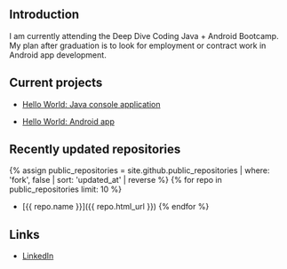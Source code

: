 ## Introduction

I am currently attending the Deep Dive Coding Java + Android Bootcamp. My plan after graduation is to look for employment or contract work in Android app development.
    
## Current projects

* [Hello World: Java console application](https://github.com/John-Jaramillo/deep-dive-hello-world-ij)

* [Hello World: Android app](https://github.com/John-Jaramillo/android-hello-world)

## Recently updated repositories

{% assign public_repositories = site.github.public_repositories | where: 'fork', false | sort: 'updated_at' | reverse %}
{% for repo in public_repositories limit: 10 %}
* [{{ repo.name }}]({{ repo.html_url }})
{% endfor %}

## Links

* [LinkedIn](https://www.linkedin.com/in/john-jaramillo-5172521b3/)